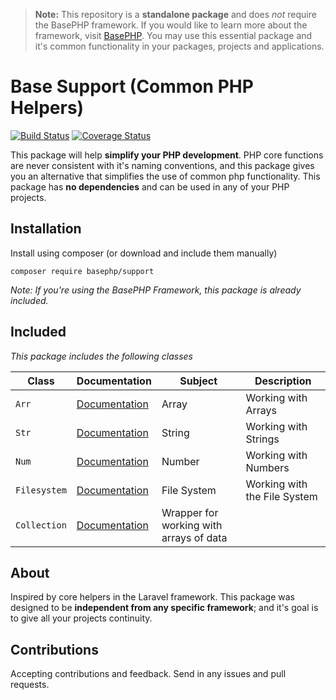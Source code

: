 > **Note:** This repository is a **standalone package** and does *not* require the BasePHP framework. If you would like to learn more about the framework, visit [BasePHP](https://github.com/basephp/framework). You may use this essential package and it's common functionality in your packages, projects and applications.

# Base Support (Common PHP Helpers)

[![Build Status](https://travis-ci.org/basephp/support.svg?branch=1.3)](https://travis-ci.org/basephp/support) [![Coverage Status](https://coveralls.io/repos/github/basephp/support/badge.svg?branch=1.3)](https://coveralls.io/github/basephp/support?branch=1.3)

This package will help **simplify your PHP development**. PHP core functions are never consistent with it's naming conventions, and this package gives you an alternative that simplifies the use of common php functionality. This package has **no dependencies** and can be used in any of your PHP projects.

## Installation

Install using composer (or download and include them manually)

```
composer require basephp/support
```
*Note: If you're using the BasePHP Framework, this package is already included.*

## Included

*This package includes the following classes*

|Class            |Documentation                 |Subject                         |Description                     |
|---              |---                           |---                  |---                             |
|`Arr`            |[Documentation](COLLECTION.md)| Array               | Working with Arrays            |
|`Str`            |[Documentation](COLLECTION.md)| String              | Working with Strings           |
|`Num`            |[Documentation](COLLECTION.md)| Number              | Working with Numbers           |
|`Filesystem`     |[Documentation](COLLECTION.md)| File System         | Working with the File System   |
|`Collection`     |[Documentation](COLLECTION.md)| Wrapper for working with arrays of data |


## About

Inspired by core helpers in the Laravel framework. This package was designed to be **independent from any specific framework**; and it's goal is to give all your projects continuity.

## Contributions

Accepting contributions and feedback. Send in any issues and pull requests.
